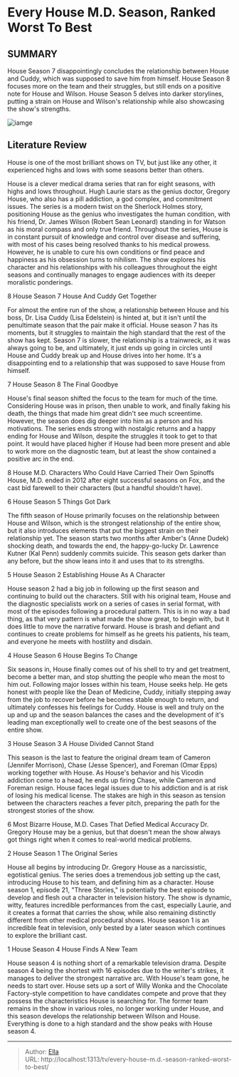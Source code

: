 # Every House M.D. Season, Ranked Worst To Best


## SUMMARY 


 House Season 7 disappointingly concludes the relationship between House and Cuddy, which was supposed to save him from himself. 
 House Season 8 focuses more on the team and their struggles, but still ends on a positive note for House and Wilson. 
 House Season 5 delves into darker storylines, putting a strain on House and Wilson&#39;s relationship while also showcasing the show&#39;s strengths. 

![iamge](https://static1.srcdn.com/wordpress/wp-content/uploads/2023/12/every-house-season-ranked.jpg)

## Literature Review
House is one of the most brilliant shows on TV, but just like any other, it experienced highs and lows with some seasons better than others.




House is a clever medical drama series that ran for eight seasons, with highs and lows throughout. Hugh Laurie stars as the genius doctor, Gregory House, who also has a pill addiction, a god complex, and commitment issues. The series is a modern twist on the Sherlock Holmes story, positioning House as the genius who investigates the human condition, with his friend, Dr. James Wilson (Robert Sean Leonard) standing in for Watson as his moral compass and only true friend.
Throughout the series, House is in constant pursuit of knowledge and control over disease and suffering, with most of his cases being resolved thanks to his medical prowess. However, he is unable to cure his own conditions or find peace and happiness as his obsession turns to nihilism. The show explores his character and his relationships with his colleagues throughout the eight seasons and continually manages to engage audiences with its deeper moralistic ponderings.









 








 8  House Season 7 
House And Cuddy Get Together
        

For almost the entire run of the show, a relationship between House and his boss, Dr. Lisa Cuddy (Lisa Edelstein) is hinted at, but it isn&#39;t until the penultimate season that the pair make it official. House season 7 has its moments, but it struggles to maintain the high standard that the rest of the show has kept. Season 7 is slower, the relationship is a trainwreck, as it was always going to be, and ultimately, it just ends up going in circles until House and Cuddy break up and House drives into her home. It&#39;s a disappointing end to a relationship that was supposed to save House from himself.





 7  House Season 8 
The Final Goodbye
        

House&#39;s final season shifted the focus to the team for much of the time. Considering House was in prison, then unable to work, and finally faking his death, the things that made him great didn&#39;t see much screentime. However, the season does dig deeper into him as a person and his motivations. The series ends strong with nostalgic returns and a happy ending for House and Wilson, despite the struggles it took to get to that point. It would have placed higher if House had been more present and able to work more on the diagnostic team, but at least the show contained a positive arc in the end.
            
 
 8 House M.D. Characters Who Could Have Carried Their Own Spinoffs 
House, M.D. ended in 2012 after eight successful seasons on Fox, and the cast bid farewell to their characters (but a handful shouldn’t have).









 6  House Season 5 
Things Got Dark


 







The fifth season of House primarily focuses on the relationship between House and Wilson, which is the strongest relationship of the entire show, but it also introduces elements that put the biggest strain on their relationship yet. The season starts two months after Amber&#39;s (Anne Dudek) shocking death, and towards the end, the happy-go-lucky Dr. Lawrence Kutner (Kal Penn) suddenly commits suicide. This season gets darker than any before, but the show leans into it and uses that to its strengths.





 5  House Season 2 
Establishing House As A Character
        

House season 2 had a big job in following up the first season and continuing to build out the characters. Still with his original team, House and the diagnostic specialists work on a series of cases in serial format, with most of the episodes following a procedural pattern. This is in no way a bad thing, as that very pattern is what made the show great, to begin with, but it does little to move the narrative forward. House is brash and defiant and continues to create problems for himself as he greets his patients, his team, and everyone he meets with hostility and disdain.





 4  House Season 6 
House Begins To Change
        

Six seasons in, House finally comes out of his shell to try and get treatment, become a better man, and stop shutting the people who mean the most to him out. Following major losses within his team, House seeks help. He gets honest with people like the Dean of Medicine, Cuddy, initially stepping away from the job to recover before he becomes stable enough to return, and ultimately confesses his feelings for Cuddy. House is well and truly on the up and up and the season balances the cases and the development of it&#39;s leading man exceptionally well to create one of the best seasons of the entire show.





 3  House Season 3 
A House Divided Cannot Stand
        

This season is the last to feature the original dream team of Cameron (Jennifer Morrison), Chase (Jesse Spencer), and Foreman (Omar Epps) working together with House. As House&#39;s behavior and his Vicodin addiction come to a head, he ends up firing Chase, while Cameron and Foreman resign. House faces legal issues due to his addiction and is at risk of losing his medical license. The stakes are high in this season as tension between the characters reaches a fever pitch, preparing the path for the strongest stories of the show.
            
 
 6 Most Bizarre House, M.D. Cases That Defied Medical Accuracy 
Dr. Gregory House may be a genius, but that doesn&#39;t mean the show always got things right when it comes to real-world medical problems.









 2  House Season 1 
The Original Series
        

House all begins by introducing Dr. Gregory House as a narcissistic, egotistical genius. The series does a tremendous job setting up the cast, introducing House to his team, and defining him as a character. House season 1, episode 21, &#34;Three Stories,&#34; is potentially the best episode to develop and flesh out a character in television history. The show is dynamic, witty, features incredible performances from the cast, especially Laurie, and it creates a format that carries the show, while also remaining distinctly different from other medical procedural shows. House season 1 is an incredible feat in television, only bested by a later season which continues to explore the brilliant cast.





 1  House Season 4 
House Finds A New Team


 







House season 4 is nothing short of a remarkable television drama. Despite season 4 being the shortest with 16 episodes due to the writer&#39;s strikes, it manages to deliver the strongest narrative arc. With House&#39;s team gone, he needs to start over. House sets up a sort of Willy Wonka and the Chocolate Factory-style competition to have candidates compete and prove that they possess the characteristics House is searching for. The former team remains in the show in various roles, no longer working under House, and this season develops the relationship between Wilson and House. Everything is done to a high standard and the show peaks with House season 4. 

---

> Author: [Ella](https://instagram.hk.cn/)  
> URL: http://localhost:1313/tv/every-house-m.d.-season-ranked-worst-to-best/  

